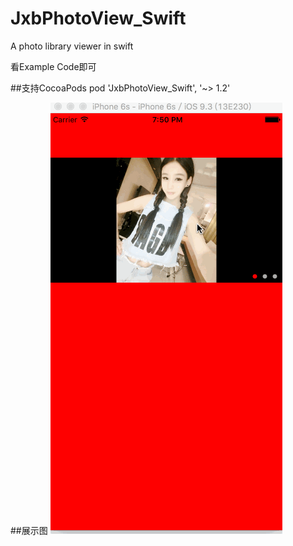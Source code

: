# JxbPhotoView_Swift
A photo library viewer in swift

看Example Code即可

##支持CocoaPods
pod 'JxbPhotoView_Swift', '~> 1.2'

##展示图
![](https://raw.githubusercontent.com/JxbSir/JxbPhotoView_Swift/master/s.gif)
